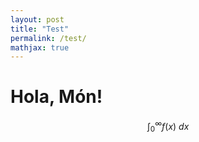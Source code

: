```yaml
---
layout: post
title: "Test"
permalink: /test/
mathjax: true
---
```


# Hola, Món!

$$
\int_0^\infty f(x)\ dx
$$